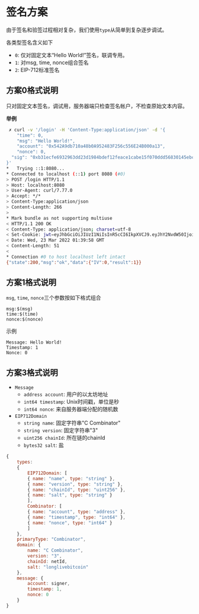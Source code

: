 # 签名方案

由于签名和验签过程相对复杂，我们使用`type`从简单到复杂逐步调试。

各类型签名含义如下
- `0`: 仅对固定文本“Hello World!”签名，联调专用。
- `1`: 对msg, time, nonce组合签名
- `2`: EIP-712标准签名

## 方案0格式说明

只对固定文本签名，调试用，服务器端只检查签名帐户，不检查原始文本内容。

**举例**

```bash
 ✗ curl -v '/login' -H 'Content-Type:application/json' -d '{
    "time": 0,
    "msg": "Hello World!",
    "account": "0x542A9db710a48b0A952483F256c556E24B000a13",
    "nonce": 0,
  "sig": "0xb31ecfe6932963dd23d1984bdef12feace1cabe15f070ddd56830145ebc16ba0704d68d1e314b64c222ef7204f3ca886c583c739fed5f21c3984bff85aa323251c"
}'
*   Trying ::1:8080...
* Connected to localhost (::1) port 8080 (#0)
> POST /login HTTP/1.1
> Host: localhost:8080
> User-Agent: curl/7.77.0
> Accept: */*
> Content-Type:application/json
> Content-Length: 266
>
* Mark bundle as not supporting multiuse
< HTTP/1.1 200 OK
< Content-Type: application/json; charset=utf-8
< Set-Cookie: jwt=eyJhbGciOiJIUzI1NiIsInR5cCI6IkpXVCJ9.eyJhY2NvdW50IjoiMHg1NDJBOWRiNzEwYTQ4YjBBOTUyNDgzRjI1NmM1NTZFMjRCMDAwYTEzIiwiZXhwIjoxNjQ4NjA0Mzk4LCJvcmlnX2lhdCI6MTY0Nzk5OTU5OH0.ru7o2JsxDiS-mfttTsGOwp1XDfsrfHdn2GGuUT3hXm0; Path=/; Max-Age=604800
< Date: Wed, 23 Mar 2022 01:39:58 GMT
< Content-Length: 51
<
* Connection #0 to host localhost left intact
{"state":200,"msg":"ok","data":{"IV":0,"result":1}}
```

## 方案1格式说明

`msg`, `time`, `nonce`三个参数按如下格式组合
```
msg:$(msg)
time:$(time)
nonce:$(nonce)
```

示例
```
Message: Hello World!
Timestamp: 1
Nonce: 0
```

## 方案3格式说明
- `Message`
  - `address account`: 用户的以太坊地址
  - `int64 timestamp`: Unix时间戳，单位是秒
  - `int64 nonce`: 来自服务器端分配的随机数
- `EIP712Domain`
  - `string name`: 固定字符串"C Combinator"
  - `string version`: 固定字符串"3"
  - `uint256 chainId`: 所在链的chainId
  - `bytes32 salt`: 盐

```javascript
{
    types:
    {
        EIP712Domain: [
        { name: "name", type: "string" },
        { name: "version", type: "string" },
        { name: "chainId", type: "uint256" },
        { name: "salt", type: "string" }
        ],
        Combinator: [
        { name: "account", type: "address" },
        { name: "timestamp", type: "int64" },
        { name: "nonce", type: "int64" }
        ]
    },
    primaryType: "Combinator",
    domain: {
        name: "C Combinator",
        version: "3",
        chainId: netId,
        salt: "longlivebitcoin"
    },
    message: {
        account: signer,
        timestamp: 1,
        nonce: 0
    }
}
```